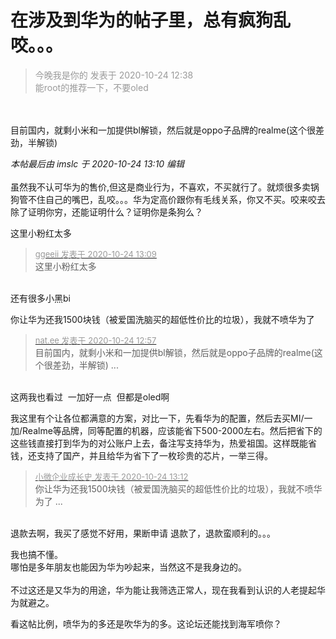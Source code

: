 # 在涉及到华为的帖子里，总有疯狗乱咬。。。


<div class="quote"><blockquote><font color="#999999">今晚我是你的 发表于 2020-10-24 12:38</font><br />
<font color="#999999">能root的推荐一下，不要oled</font></blockquote></div><br />
<br />
目前国内，就剩小米和一加提供bl解锁，然后就是oppo子品牌的realme(这个很差劲，半解锁)

<i class="pstatus"> 本帖最后由 imslc 于 2020-10-24 13:10 编辑 </i><br />
<br />
虽然我不认可华为的售价,但这是商业行为，不喜欢，不买就行了。就烦很多卖锅狗管不住自己的嘴巴，乱咬。。。华为定高价跟你有毛线关系，你又不买。咬来咬去除了证明你穷，还能证明什么？证明你是条狗么？

这里小粉红太多

<div class="quote"><blockquote><font size="2"><a href="https://www.hostloc.com/forum.php?mod=redirect&amp;goto=findpost&amp;pid=9345414&amp;ptid=757922" target="_blank"><font color="#999999">ggeeii 发表于 2020-10-24 13:09</font></a></font><br />
这里小粉红太多</blockquote></div><br />
还有很多小黑bi

你让华为还我1500块钱（被爱国洗脑买的超低性价比的垃圾），我就不喷华为了<img src="static/image/smiley/yct/015.gif" smilieid="38" border="0" alt="" />

<div class="quote"><blockquote><font size="2"><a href="https://www.hostloc.com/forum.php?mod=redirect&amp;goto=findpost&amp;pid=9345375&amp;ptid=757922" target="_blank"><font color="#999999">nat.ee 发表于 2020-10-24 12:57</font></a></font><br />
目前国内，就剩小米和一加提供bl解锁，然后就是oppo子品牌的realme(这个很差劲，半解锁) ...</blockquote></div><br />
这两我也看过&nbsp;&nbsp;一加好一点&nbsp;&nbsp;但都是oled啊<img id="aimg_FaFgF" onclick="zoom(this, this.src, 0, 0, 0)" class="zoom" src="https://cdn.jsdelivr.net/gh/hishis/forum-master/public/images/patch.gif" onmouseover="img_onmouseoverfunc(this)" onload="thumbImg(this)" border="0" alt="" />

我这里有个让各位都满意的方案，对比一下，先看华为的配置，然后去买MI/一加/Realme等品牌，同等配置的机器，应该能省下500-2000左右。然后把省下的这些钱直接打到华为的对公账户上去，备注写支持华为，热爱祖国。这样既能省钱，还支持了国产，并且给华为省下了一枚珍贵的芯片，一举三得。

<div class="quote"><blockquote><font size="2"><a href="https://www.hostloc.com/forum.php?mod=redirect&amp;goto=findpost&amp;pid=9345418&amp;ptid=757922" target="_blank"><font color="#999999">小微企业成长史 发表于 2020-10-24 13:12</font></a></font><br />
你让华为还我1500块钱（被爱国洗脑买的超低性价比的垃圾），我就不喷华为了 ...</blockquote></div><br />
退款去啊，我买了感觉不好用，果断申请 退款了，退款蛮顺利的。。。 

我也搞不懂。<br />
哪怕是多年朋友也能因为华为吵起来，当然这不是我身边的。<br />
<br />
不过这还是又华为的用途，华为能让我筛选正常人，现在我看到认识的人老提起华为就避之。

看这帖比例，喷华为的多还是吹华为的多。这论坛还能找到海军喷你？
